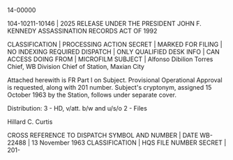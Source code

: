14-00000

104-10211-10146 | 2025 RELEASE UNDER THE PRESIDENT JOHN F. KENNEDY ASSASSINATION RECORDS ACT OF 1992

CLASSIFICATION | PROCESSING ACTION
SECRET | MARKED FOR FILING
 | NO INDEXING REQUIRED
DISPATCH | ONLY QUALIFIED DESK
INFO | CAN ACCESS DOING
FROM | MICROFILM
SUBJECT | Alfonso Dibilion Torres
Chief, WB Division
Chief of Station, Maxian City

Attached herewith is FR Part I on Subject. Provisional Operational Approval is requested, along with 201 number. Subject's cryptonym, assigned 15 October 1963 by the Station, follows under separate cover.

Distribution:
3 - HD, v/att. b/w and u/s/o
2 - Files

Hillard C. Curtis

CROSS REFERENCE TO DISPATCH SYMBOL AND NUMBER | DATE
WB-22488 | 13 November 1963
CLASSIFICATION | HQS FILE NUMBER
SECRET | 201-
